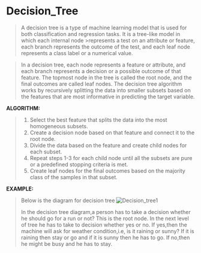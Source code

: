# Decision_Tree

>A decision tree is a type of machine learning model that is used for both classification and regression tasks. It is a tree-like model in which each internal node >represents a test on an attribute or feature, each branch represents the outcome of the test, and each leaf node represents a class label or a numerical value.

>In a decision tree, each node represents a feature or attribute, and each branch represents a decision or a possible outcome of that feature. The topmost node in the
>tree is called the root node, and the final outcomes are called leaf nodes. The decision tree algorithm works by recursively splitting the data into smaller subsets 
>based on the features that are most informative in predicting the target variable.

**ALGORITHM:**

> 1. Select the best feature that splits the data into the most homogeneous subsets.
> 2. Create a decision node based on that feature and connect it to the root node.
> 3. Divide the data based on the feature and create child nodes for each subset.
> 4. Repeat steps 1-3 for each child node until all the subsets are pure or a predefined stopping criteria is met.
> 5. Create leaf nodes for the final outcomes based on the majority class of the samples in that subset.

**EXAMPLE:**

>Below is the diagram for decision tree
>![Decision_tree1](https://user-images.githubusercontent.com/107355282/234040111-e70d5e19-3cc4-4216-9431-5e54834daac3.png)
>
> In the decision tree diagram,a person has to take a decision whether he should go for a run or not? This is the root node.
>In the next level of tree he has to take to decision whether yes or no.
>If yes,then the machine will ask for weather condition,i.e, is it raining or sunny? If it is raining then stay or go and if it is sunny then he has to go.
>If no,then he might be busy and he has to stay.
